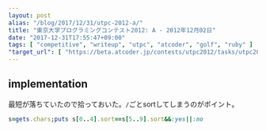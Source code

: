 ```yaml
---
layout: post
alias: "/blog/2017/12/31/utpc-2012-a/"
title: "東京大学プログラミングコンテスト2012: A - 2012年12月02日"
date: "2017-12-31T17:55:47+09:00"
tags: [ "competitive", "writeup", "utpc", "atcoder", "golf", "ruby" ]
"target_url": [ "https://beta.atcoder.jp/contests/utpc2012/tasks/utpc2012_01" ]
---
```


## implementation

最短が落ちていたので拾っておいた。`/`ごとsortしてしまうのがポイント。

``` ruby
s=gets.chars;puts s[0..4].sort==s[5..9].sort&&:yes||:no
```
